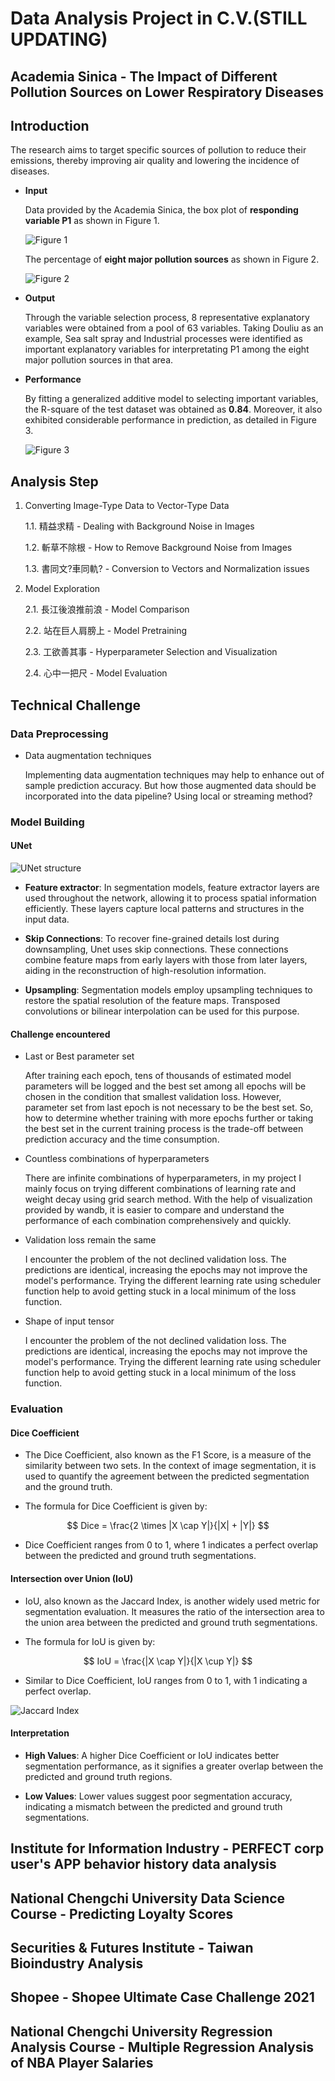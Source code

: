 # Data Analysis Project in C.V.(STILL UPDATING)

## Academia Sinica - The Impact of Different Pollution Sources on Lower Respiratory Diseases

## Introduction

The research aims to target specific sources of pollution to reduce their emissions, thereby improving air quality and lowering the incidence of diseases.

- **Input**

  Data provided by the Academia Sinica, the box plot of **responding variable P1** as shown in Figure 1.

   ![](/images/AS_EDA.png "Figure 1")


  The percentage of **eight major pollution sources** as shown in Figure 2.

  ![](/images/AS_EDA2.png "Figure 2")

- **Output**

  
  Through the variable selection process, 8 representative explanatory variables were obtained from a pool of 63 variables. Taking Douliu as an example, Sea salt spray and Industrial processes were identified as important explanatory variables for interpretating P1 among the eight major pollution sources in that area.
   

- **Performance**

  By fitting a generalized additive model to selecting important variables, the R-square of the test dataset was obtained as **0.84**. Moreover, it also exhibited considerable performance in prediction, as detailed in Figure 3.

   ![](/images/AS_output.png "Figure 3")

## Analysis Step

1. Converting Image-Type Data to Vector-Type Data

   1.1. 精益求精 - Dealing with Background Noise in Images
   
   1.2. 斬草不除根 - How to Remove Background Noise from Images
   
   1.3. 書同文?車同軌? - Conversion to Vectors and Normalization issues
   
2. Model Exploration
   
   2.1. 長江後浪推前浪 - Model Comparison
   
   2.2. 站在巨人肩膀上 - Model Pretraining
   
   2.3. 工欲善其事 - Hyperparameter Selection and Visualization
   
   2.4. 心中一把尺 - Model Evaluation


## Technical Challenge

### Data Preprocessing
- Data augmentation techniques

  Implementing data augmentation techniques may help to enhance out of sample prediction accuracy. But how those augmented data should be incorporated into the data pipeline? Using local or streaming method?

### Model Building

#### UNet

![](/images/UNET.png "UNet structure")

- **Feature extractor**: In segmentation models, feature extractor layers are used throughout the network, allowing it to process spatial information efficiently. These layers capture local patterns and structures in the input data.

- **Skip Connections**: To recover fine-grained details lost during downsampling, Unet uses skip connections. These connections combine feature maps from early layers with those from later layers, aiding in the reconstruction of high-resolution information.

- **Upsampling**: Segmentation models employ upsampling techniques to restore the spatial resolution of the feature maps. Transposed convolutions or bilinear interpolation can be used for this purpose.

#### Challenge encountered

- Last or Best parameter set

  After training each epoch, tens of thousands of estimated model parameters will be logged and the best set among all epochs will be chosen in the condition that smallest validation loss. However, parameter set from last epoch is not necessary to be the best set. So, how to determine whether training with more epochs further or taking the best set in the current training process is the trade-off between prediction accuracy and the time consumption.

- Countless combinations of hyperparameters

  There are infinite combinations of hyperparameters, in my project I mainly focus on trying different combinations of learning rate and weight decay using grid search method. With the help of visualization provided by wandb, it is easier to compare and understand the performance of each combination comprehensively and quickly.
  
- Validation loss remain the same

  I encounter the problem of the not declined validation loss. The predictions are identical, increasing the epochs may not improve the model's performance. Trying the different learning rate using scheduler function help to avoid getting stuck in a local minimum of the loss function. 

- Shape of input tensor 

  I encounter the problem of the not declined validation loss. The predictions are identical, increasing the epochs may not improve the model's performance. Trying the different learning rate using scheduler function help to avoid getting stuck in a local minimum of the loss function.
  
### Evaluation


#### Dice Coefficient

- The Dice Coefficient, also known as the F1 Score, is a measure of the similarity between two sets. In the context of image segmentation, it is used to quantify the agreement between the predicted segmentation and the ground truth.

- The formula for Dice Coefficient is given by:
  
$$ Dice = \frac{2 \times |X \cap Y|}{|X| + |Y|} $$
  
- Dice Coefficient ranges from 0 to 1, where 1 indicates a perfect overlap between the predicted and ground truth segmentations.

#### Intersection over Union (IoU)

- IoU, also known as the Jaccard Index, is another widely used metric for segmentation evaluation. It measures the ratio of the intersection area to the union area between the predicted and ground truth segmentations.

- The formula for IoU is given by:

$$ IoU = \frac{|X \cap Y|}{|X \cup Y|} $$

-  Similar to Dice Coefficient, IoU ranges from 0 to 1, with 1 indicating a perfect overlap.

![](https://www.mathworks.com/help/vision/ref/jaccard.png "Jaccard Index")

#### Interpretation

- **High Values**: A higher Dice Coefficient or IoU indicates better segmentation performance, as it signifies a greater overlap between the predicted and ground truth regions.

- **Low Values**: Lower values suggest poor segmentation accuracy, indicating a mismatch between the predicted and ground truth segmentations.

## Institute for Information Industry - PERFECT corp user's APP behavior history data analysis 

## National Chengchi University Data Science Course - Predicting Loyalty Scores

## Securities & Futures Institute - Taiwan Bioindustry Analysis

## Shopee - Shopee Ultimate Case Challenge 2021

## National Chengchi University Regression Analysis Course - Multiple Regression Analysis of NBA Player Salaries
